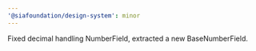 ```yaml
---
'@siafoundation/design-system': minor
---
```


Fixed decimal handling NumberField, extracted a new BaseNumberField.
